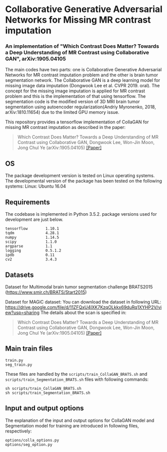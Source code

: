 # Collaborative Generative Adversarial Networks for Missing MR contrast imputation

### An implementation of "Which Contrast Does Matter? Towards a Deep Understanding of MR Contrast using Collaborative GAN", arXiv:1905.04105

The main codes have two parts: one is Collaborative Generative Adversarial Networks for MR contrast imputation problem and the other is brain tumor segmentation network.
The Collaborative GAN is a deep learning model for missing image data imputation (Dongwook Lee et al. CVPR 2019. oral). The concept for the missing image imputation is applied for MR contrast problem and this is the implementation of that using tensorflow.
The segmentation code is the modified version of 3D MRI brain tumor segmentation using autoencoder regularization(Andriy Myronenko, 2018, arXiv:1810.11654) due to the limited GPU memory issue.

This repository provides a tensorflow implementation of CollaGAN for missing MR contrast imputation as described in the paper:
> Which Contrast Does Matter? Towards a Deep Understanding of MR Contrast using Collaborative GAN,
> Dongwook Lee, Won-Jin Moon, Jong Chul Ye (arXiv:1905.04105)
> [[Paper]](https://arxiv.org/pdf/1905.04105.pdf)

## OS
The package development version is tested on Linux operating systems. The developmental version of the package has been tested on the following systems:
Linux: Ubuntu 16.04

## Requirements
The codebase is implemented in Python 3.5.2. package versions used for development are just below.
```
tensorflow 		  1.10.1
tqdm			  4.28.1
numpy			  1.14.5
scipy			  1.1.0
argparse		  1.1
logging 	 	  0.5.1.2
ipdb 			  0.11
cv2 			  3.4.3
```
## Datasets
Dataset for Multimodal brain tumor segmentation challenge
BRATS2015 (https://www.smir.ch/BRATS/Start2015)

Dataset for MAGiC dataset:
You can download the dataset in following URL: https://drive.google.com/file/d/11ZFQxU4IXK7KzqOLkkx69duRq1XYHP2V/view?usp=sharing
The details about the scan is specified in: 
> Which Contrast Does Matter? Towards a Deep Understanding of MR Contrast using Collaborative GAN,
> Dongwook Lee, Won-Jin Moon, Jong Chul Ye (arXiv:1905.04105)
> [[Paper]](https://arxiv.org/pdf/1905.04105.pdf)




## Main train files
```
train.py
seg_train.py
```
These files are handled by the `scripts/train_CollaGAN_BRATS.sh` and `scripts/train_Segmentation_BRATS.sh` files with following commands:
```
sh scripts/train_CollaGAN_BRATS.sh
sh scripts/train_Segmentation_BRATS.sh
```

## Input and output options
The explanation of the input and output options for CollaGAN model and Segmentation model for training are introduced in following files, respectively:
```
options/colla_options.py
options/seg_option.py
```

